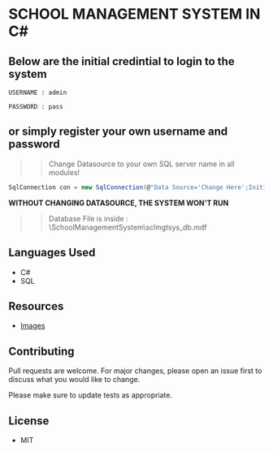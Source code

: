 # SCHOOL MANAGEMENT SYSTEM IN C#

## Below are the initial credintial to login to the system

```
USERNAME : admin    

PASSWORD : pass
```

## or simply register your own username and password 

>> Change Datasource to your own SQL server name in all modules!

```c#
SqlConnection con = new SqlConnection(@"Data Source='Change Here';Initial Catalog=sclmgtsys_db;Integrated Security=True;");
```

**WITHOUT CHANGING DATASOURCE, THE SYSTEM WON'T RUN** 

>> Database File is inside : \SchoolManagementSystem\sclmgtsys_db.mdf 

## Languages Used

* C#
* SQL

## Resources

* [Images](https://www.iconfinder.com/families/microworld)

## Contributing

Pull requests are welcome. For major changes, please open an issue first to discuss what you would like to change.

Please make sure to update tests as appropriate.

## License

* MIT



